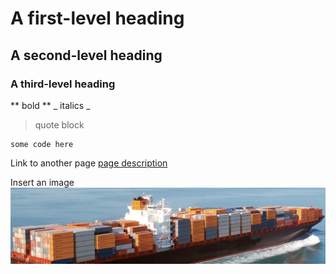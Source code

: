 # A first-level heading
## A second-level heading
### A third-level heading

** bold **
_ italics _ 
> quote block

```
some code here
```

Link to another page
[page description](https://site)

Insert an image
![image description](https://github.com/cc-odonnell/portfolio/blob/main/assets/tanker_image.png)

